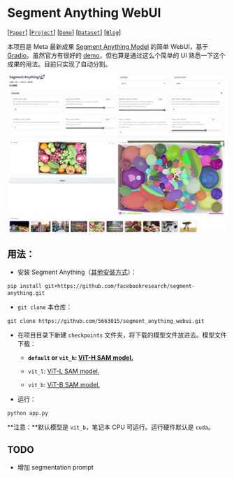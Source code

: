 # Segment Anything WebUI

[[`Paper`](https://ai.facebook.com/research/publications/segment-anything/)] [[`Project`](https://segment-anything.com/)] [[`Demo`](https://segment-anything.com/demo)] [[`Dataset`](https://segment-anything.com/dataset/index.html)] [[`Blog`](https://ai.facebook.com/blog/segment-anything-foundation-model-image-segmentation/)] 

本项目是 Meta 最新成果 [Segment Anything Model](https://segment-anything.com/) 的简单 WebUI，基于 [Gradio](https://gradio.app/)。虽然官方有很好的 [demo](https://segment-anything.com/demo)，但也算是通过这么个简单的 UI 熟悉一下这个成果的用法。目前只实现了自动分割。

![](./images/20230408023615.png)

## **用法：**

- 安装 Segment Anything（[其他安装方式](https://github.com/facebookresearch/segment-anything#installation)）：

```
pip install git+https://github.com/facebookresearch/segment-anything.git
```

- `git clone` 本仓库：

```
git clone https://github.com/5663015/segment_anything_webui.git
```

- 在项目目录下新建 `checkpoints` 文件夹，将下载的模型文件放进去。模型文件下载：

  - **`default` or `vit_h`: [ViT-H SAM model.](https://dl.fbaipublicfiles.com/segment_anything/sam_vit_h_4b8939.pth)**

  - `vit_l`: [ViT-L SAM model.](https://dl.fbaipublicfiles.com/segment_anything/sam_vit_l_0b3195.pth)

  - `vit_b`: [ViT-B SAM model.](https://dl.fbaipublicfiles.com/segment_anything/sam_vit_b_01ec64.pth)

- 运行：

```
python app.py
```

**注意：**默认模型是 `vit_b`，笔记本 CPU 可运行。运行硬件默认是 `cuda`。

## TODO

- 增加 segmentation prompt 